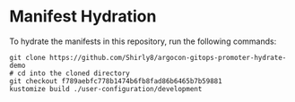 # Manifest Hydration

To hydrate the manifests in this repository, run the following commands:

```shell
git clone https://github.com/Shirly8/argocon-gitops-promoter-hydrate-demo
# cd into the cloned directory
git checkout f789aebfc778b1474b6fb8fad86b6465b7b59881
kustomize build ./user-configuration/development
```
